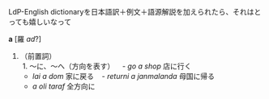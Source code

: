 LdP-English dictionaryを日本語訳＋例文＋語源解説を加えられたら、それはとっても嬉しいなって  

**a**   [羅 _ad_?]  
1. （前置詞）  
  1. ～に、～へ（方向を表す）
    - _go a shop_ 店に行く
    - _lai a dom_ 家に戻る
    - _returni a janmalanda_ 母国に帰る
    - _a oli taraf_ 全方向に
